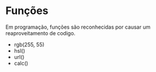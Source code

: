 # Funções

Em programação, funções são reconhecidas por causar um reaproveitamento de
codigo.

* rgb(255, 55)
* hsl()
* url()
* calc()